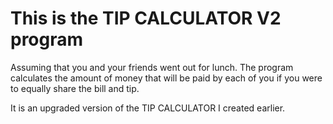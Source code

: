 # This is the TIP CALCULATOR V2 program
Assuming that you and your friends went out for lunch.
The program calculates the amount of money that will be paid by each of you if you were to equally share the bill and tip.

It is an upgraded version of the TIP CALCULATOR I created earlier.
